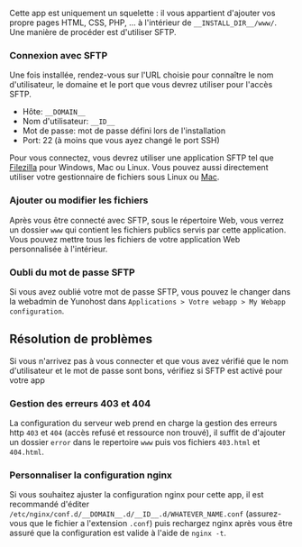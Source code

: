 Cette app est uniquement un squelette : il vous appartient d'ajouter vos propre pages HTML, CSS, PHP, ... à l'intérieur de `__INSTALL_DIR__/www/`. Une manière de procéder est d'utiliser SFTP.

### Connexion avec SFTP

Une fois installée, rendez-vous sur l'URL choisie pour connaître le nom d'utilisateur, le domaine et le port que vous devrez utiliser pour l'accès SFTP. 

- Hôte: `__DOMAIN__`
- Nom d'utilisateur: `__ID__`
- Mot de passe: mot de passe défini lors de l'installation
- Port: 22 (à moins que vous ayez changé le port SSH)

Pour vous connectez, vous devrez utiliser une application SFTP tel que [Filezilla](https://filezilla-project.org/) pour Windows, Mac ou Linux. Vous pouvez aussi directement utiliser votre gestionnaire de fichiers sous Linux ou [Mac](https://support.apple.com/guide/mac-help/connect-mac-shared-computers-servers-mchlp1140/mac).

### Ajouter ou modifier les fichiers

Après vous être connecté avec SFTP, sous le répertoire Web, vous verrez un dossier `www` qui contient les fichiers publics servis par cette application. Vous pouvez mettre tous les fichiers de votre application Web personnalisée à l'intérieur.

### Oubli du mot de passe SFTP

Si vous avez oublié votre mot de passe SFTP, vous pouvez le changer dans la webadmin de Yunohost dans `Applications > Votre webapp > My Webapp configuration`.

## Résolution de problèmes

Si vous n'arrivez pas à vous connecter et que vous avez vérifié que le nom d'utilisateur et le mot de passe sont bons, vérifiez si SFTP est activé pour votre app

### Gestion des erreurs 403 et 404

La configuration du serveur web prend en charge la gestion des erreurs http `403` et `404` (accès refusé et ressource non trouvé), il suffit de d'ajouter un dossier `error` dans le repertoire `www` puis vos fichiers `403.html` et `404.html`.

### Personnaliser la configuration nginx

Si vous souhaitez ajuster la configuration nginx pour cette app, il est recommandé d'éditer `/etc/nginx/conf.d/__DOMAIN__.d/__ID__.d/WHATEVER_NAME.conf` (assurez-vous que le fichier a l'extension `.conf`) puis rechargez nginx après vous être assuré que la configuration est valide à l'aide de `nginx -t`.
